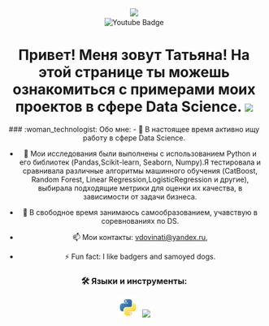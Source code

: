<div id="header" align="center">
  <img src="https://img.freepik.com/premium-vector/technological-revolution-abstract-concept-vector-illustration_107173-25854.jpg?size=626&ext=jpg&ga=GA1.1.1406096023.1686596908&semt=ais"/>
<div id="badges">
  <img src="https://img.shields.io/badge/YouTube-red?style=for-the-badge&logo=youtube&logoColor=white" alt="Youtube Badge"/>
</div>
  <h1>
  Привет! Меня зовут Татьяна! На этой странице ты можешь ознакомиться с примерами моих проектов в сфере Data Science. 
  <img src="https://media.giphy.com/media/hvRJCLFzcasrR4ia7z/giphy.gif" width="30px"/>
</h1>
  ### :woman_technologist: Обо мне:
- 🔭 В настоящее время активно ищу работу в сфере Data Science.
  
- 🌱 Мои исследования были выполнены с использованием Python и его библиотек (Pandas,Scikit-learn, Seaborn, Numpy).Я тестировала и сравнивала различные алгоритмы машинного обучения (CatBoost, Random Forest, Linear Regression,LogisticRegression и другие), выбирала подходящие метрики для оценки их качества, в зависимости от задачи бизнеса.
  
- 👯 В свободное время занимаюсь самообразованием, учавствую в соревнованиях по DS.
  
- 📫 Мои контакты: vdovinati@yandex.ru,
  
- ⚡ Fun fact: I like badgers and samoyed dogs.

### :hammer_and_wrench: Языки и инструменты:
  <div>
  <img src="https://github.com/devicons/devicon/blob/master/icons/python/python-original.svg" "title="Python" alt="Python" width="40" height="40"/>&nbsp;
  <img src="https://camo.githubusercontent.com/f737c8a9e60949e59f80fcca0b0019df76efb3c8ae56d38736bb93e44b447000/68747470733a2f2f696d672e736869656c64732e696f2f62616467652f70616e6461732d2532333135303435382e7376673f7374796c653d666f722d7468652d6261646765266c6f676f3d70616e646173266c6f676f436f6c6f723d7768697465";
  <img   src="https://camo.githubusercontent.com/a1b2dac5667822ee0d98ae6d799da61987fd1658dfeb4d2ca6e3c99b1535ebd8/68747470733a2f2f696d672e736869656c64732e696f2f62616467652f707974686f6e2d3336373041303f7374796c653d666f722d7468652d6261646765266c6f676f3d707974686f6e266c6f676f436f6c6f723d666664643534";
 </div>
